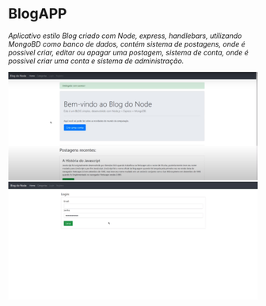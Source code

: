 # BlogAPP

<i>Aplicativo estilo Blog criado com Node, express, handlebars, utilizando MongoBD como banco de dados, contém sistema de postagens, onde é
possivel criar, editar ou apagar uma postagem, sistema de conta, onde é possivel criar uma conta e sistema de administração.</i>

<img src="https://github.com/kamalcwb/BlogAPP/blob/main/img/ss.png">

<img src="https://github.com/kamalcwb/BlogAPP/blob/main/img/ss1.png">
